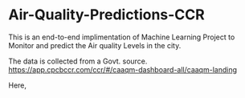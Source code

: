 # Air-Quality-Predictions-CCR

This is an end-to-end implimentation of Machine Learning Project to Monitor and predict the Air quality Levels in the city. 

The data is collected from a Govt. source. https://app.cpcbccr.com/ccr/#/caaqm-dashboard-all/caaqm-landing 

Here, 
